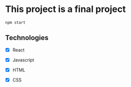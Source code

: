 

# This project is a final project

```
npm start
```

## Technologies

- [x] React
- [x] Javascript
- [x] HTML
- [x] CSS

